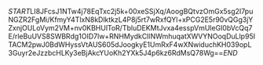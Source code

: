 $START$LI8JFcsJ1NTw4j78EqTxc2j5k+00xeSSjXq/AoogBQtvzOmGx5sg2I7puNGZR2FgMi/KfmyY4TlxN8kDlktkzL4P8j5rt7wRxfQYl+xPCG2E5r90vQGg3jYZxnjOULoVym2VM+nv0KBHUlToR/TbluDEKMtJvxa4esspVmUleGI0bVcQq7E/rleBuUVS8SWBRdg1OID7lw+RNHMydkCIlNWmhuqatXWVYNOoqDuLlp95ITACM2pwJ0BdWHyssVtAUS605dJoogkyE1UmRxF4wXNwiduchKH039opL3Guyr2eJzzbcHLKy3eBjAkcYUoKh2YXk5J4p6kz6RdMsQ78Wg==$END$
